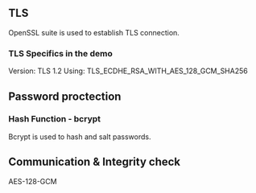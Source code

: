 ## TLS
OpenSSL suite is used to establish TLS connection.
### TLS Specifics in the demo
Version: TLS 1.2
Using: TLS_ECDHE_RSA_WITH_AES_128_GCM_SHA256
## Password proctection
### Hash Function - bcrypt
Bcrypt is used to hash and salt passwords.
## Communication & Integrity check
AES-128-GCM
